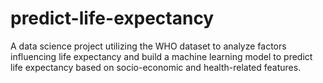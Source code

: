 # predict-life-expectancy
A data science project utilizing the WHO dataset to analyze factors influencing life expectancy and build a machine learning model to predict life expectancy based on socio-economic and health-related features.
